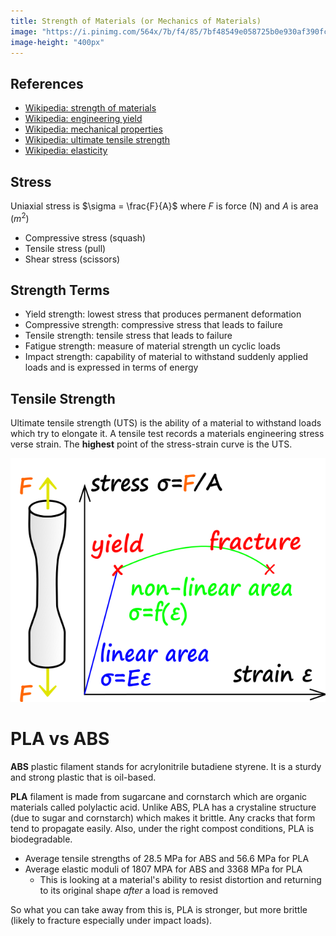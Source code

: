 ```yaml
---
title: Strength of Materials (or Mechanics of Materials)
image: "https://i.pinimg.com/564x/7b/f4/85/7bf48549e058725b0e930af390fc7e0d.jpg"
image-height: "400px"
---
```


## References

- [Wikipedia: strength of materials](https://en.wikipedia.org/wiki/Strength_of_materials)
- [Wikipedia: engineering yield](https://en.wikipedia.org/wiki/Yield_(engineering))
- [Wikipedia: mechanical properties](https://en.wikipedia.org/wiki/List_of_materials_properties#Mechanical_properties)
- [Wikipedia: ultimate tensile strength](https://en.wikipedia.org/wiki/Ultimate_tensile_strength)
- [Wikipedia: elasticity](https://en.wikipedia.org/wiki/Elasticity_(physics))

## Stress

Uniaxial stress is $\sigma = \frac{F}{A}$ where $F$ is force (N) and $A$ is area ($m^2$)

- Compressive stress (squash)
- Tensile stress (pull)
- Shear stress (scissors)

## Strength Terms

- Yield strength: lowest stress that produces permanent deformation
- Compressive strength: compressive stress that leads to failure
- Tensile strength: tensile stress that leads to failure
- Fatigue strength: measure of material strength un cyclic loads
- Impact strength: capability of material to withstand suddenly applied loads and is expressed in terms of energy

## Tensile Strength

Ultimate tensile strength (UTS) is the ability of a material to withstand loads which try
to elongate it. A tensile test records a materials engineering stress verse strain.
The **highest** point of the stress-strain curve is the UTS.

![](tension_test.png)

# PLA vs ABS

**ABS** plastic filament stands for acrylonitrile butadiene styrene.
It is a sturdy and strong plastic that is oil-based.

**PLA** filament is made from sugarcane and cornstarch which are organic
materials called  polylactic acid. Unlike ABS, PLA has a crystaline
structure (due to sugar and cornstarch) which makes it brittle. Any cracks
that form tend to propagate easily. Also, under the right compost conditions,
PLA is biodegradable.

- Average tensile strengths of 28.5 MPa for ABS and 56.6 MPa for PLA
- Average elastic moduli of 1807 MPA for ABS and 3368 MPa for PLA
    - This is looking at a material's ability to resist distortion and returning to its original shape *after* a load is removed

So what you can take away from this is, PLA is stronger, but more brittle (likely
to fracture especially under impact loads).
